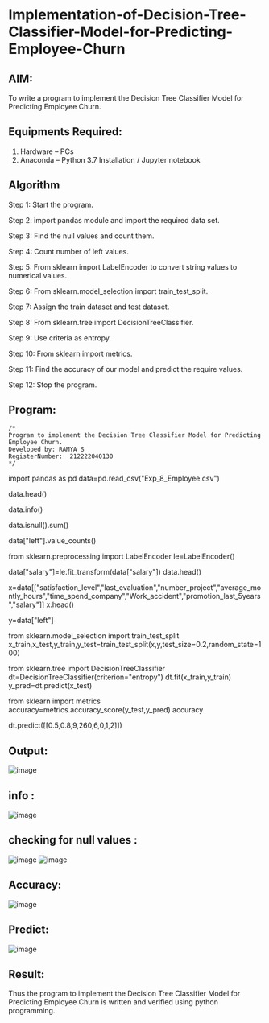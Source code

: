 # Implementation-of-Decision-Tree-Classifier-Model-for-Predicting-Employee-Churn

## AIM:
To write a program to implement the Decision Tree Classifier Model for Predicting Employee Churn.

## Equipments Required:
1. Hardware – PCs
2. Anaconda – Python 3.7 Installation / Jupyter notebook

## Algorithm

Step 1: Start the program.

Step 2: import pandas module and import the required data set.

Step 3: Find the null values and count them.

Step 4: Count number of left values.

Step 5: From sklearn import LabelEncoder to convert string values to numerical values.

Step 6: From sklearn.model_selection import train_test_split.

Step 7: Assign the train dataset and test dataset.

Step 8: From sklearn.tree import DecisionTreeClassifier.

Step 9: Use criteria as entropy.

Step 10: From sklearn import metrics.

Step 11: Find the accuracy of our model and predict the require values.

Step 12: Stop the program.

## Program:
```
/*
Program to implement the Decision Tree Classifier Model for Predicting Employee Churn.
Developed by: RAMYA S
RegisterNumber:  212222040130
*/
```
import pandas as pd
data=pd.read_csv("Exp_8_Employee.csv")

data.head()

data.info()

data.isnull().sum()

data["left"].value_counts()

from sklearn.preprocessing import LabelEncoder
le=LabelEncoder()

data["salary"]=le.fit_transform(data["salary"])
data.head()

x=data[["satisfaction_level","last_evaluation","number_project","average_montly_hours","time_spend_company","Work_accident","promotion_last_5years","salary"]]
x.head()

y=data["left"]

from sklearn.model_selection import train_test_split
x_train,x_test,y_train,y_test=train_test_split(x,y,test_size=0.2,random_state=100)

from sklearn.tree import DecisionTreeClassifier
dt=DecisionTreeClassifier(criterion="entropy")
dt.fit(x_train,y_train)
y_pred=dt.predict(x_test)

from sklearn import metrics
accuracy=metrics.accuracy_score(y_test,y_pred)
accuracy

dt.predict([[0.5,0.8,9,260,6,0,1,2]])



## Output:
![image](https://github.com/user-attachments/assets/ff909076-0a7f-460f-b27d-54f89c02d215)
## info :
![image](https://github.com/user-attachments/assets/3eb2a6f2-6a0e-4fa2-a1d9-9da04b19e53d)
## checking for null values :
![image](https://github.com/user-attachments/assets/acdbef1d-076a-4614-b940-249d95724085)
![image](https://github.com/user-attachments/assets/1228ab70-280b-4077-9e20-37b1e7de5b19)
## Accuracy:
![image](https://github.com/user-attachments/assets/74647f65-8f01-44ad-ab3a-be4a7019758e)
## Predict:
![image](https://github.com/user-attachments/assets/a5060145-2fb2-4fab-8324-248b714e096a)















## Result:
Thus the program to implement the  Decision Tree Classifier Model for Predicting Employee Churn is written and verified using python programming.

